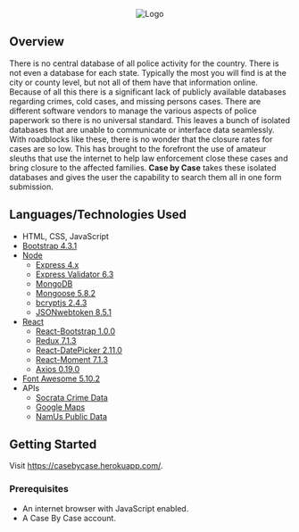 <p align="center">
    <img src="client/public/logo_color.png" alt="Logo"><br>
</p>

## Overview
There is no central database of all police activity for the country. There is not even a database for each state. Typically the most you will find is at the city or county level, but not all of them have that information online. Because of all this there is a significant lack of publicly available databases regarding crimes, cold cases, and missing persons cases. There are different software vendors to manage the various aspects of police paperwork so there is no universal standard. This leaves a bunch of isolated databases that are unable to communicate or interface data seamlessly. With roadblocks like these, there is no wonder that the closure rates for cases are so low. This has brought to the forefront the use of amateur sleuths that use the internet to help law enforcement close these cases and bring closure to the affected families. **Case by Case** takes these isolated databases and gives the user the capability to search them all in one form submission.

## Languages/Technologies Used
- HTML, CSS, JavaScript
- [Bootstrap 4.3.1](https://getbootstrap.com/docs/4.3)
- [Node](https://nodejs.org/en/docs/)
    - [Express 4.x](https://expressjs.com/en/4x/api.html)
    - [Express Validator 6.3](https://express-validator.github.io/docs/)
    - [MongoDB](https://www.mongodb.com/)
    - [Mongoose 5.8.2](https://mongoosejs.com/docs/)
    - [bcryptjs 2.4.3](https://www.npmjs.com/package/bcryptjs)
    - [JSONwebtoken 8.5.1](https://jwt.io/)
- [React](https://reactjs.org/)
    - [React-Bootstrap 1.0.0](https://www.npmjs.com/package/react-bootstrap)
    - [Redux 7.1.3](https://react-redux.js.org/)
    - [React-DatePicker 2.11.0](https://www.npmjs.com/package/react-datepicker)
    - [React-Moment 7.1.3](https://momentjs.com/)
    - [Axios 0.19.0](https://www.npmjs.com/package/axios)
- [Font Awesome 5.10.2](https://fontawesome.com/how-to-use/on-the-web/referencing-icons/basic-use)
- APIs
    - [Socrata Crime Data](https://moto.data.socrata.com/)
    - [Google Maps](https://developers.google.com/maps/documentation)
    - [NamUs Public Data](https://public.opendatasoft.com/explore/dataset/namus-missings/information/)

## Getting Started
Visit https://casebycase.herokuapp.com/.

### Prerequisites
- An internet browser with JavaScript enabled.
- A Case By Case account.
